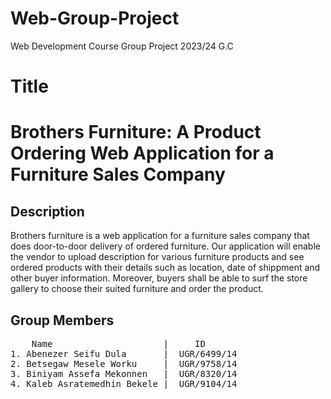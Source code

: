# Web-Group-Project
Web Development Course Group Project 2023/24 G.C 
# Title
# Brothers Furniture: A Product Ordering Web Application for a Furniture Sales Company 
## Description
Brothers furniture is a web application for a furniture sales company that does door-to-door delivery of ordered furniture. Our application will enable the vendor to upload description for various furniture products and see ordered products with their details such as location, date of shippment and other buyer information. Moreover, buyers shall be able to surf the store gallery to choose their suited furniture and order the product.  

## Group Members   
<pre>
    Name                     |     ID
1. Abenezer Seifu Dula       |  UGR/6499/14
2. Betsegaw Mesele Worku     |  UGR/9758/14
3. Biniyam Assefa Mekonnen   |  UGR/8320/14
4. Kaleb Asratemedhin Bekele |  UGR/9104/14
</pre>
